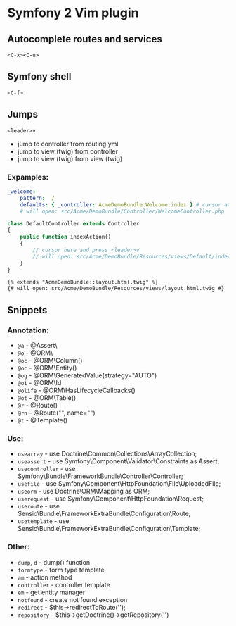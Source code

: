 # Symfony 2 Vim plugin

## Autocomplete routes and services

`<C-x><C-u>`

## Symfony shell

`<C-f>`

## Jumps

`<leader>v`

 * jump to controller from routing.yml
 * jump to view (twig) from controller
 * jump to view (twig) from view (twig)

### Expamples:

```yaml
_welcome:
    pattern:  /
    defaults: { _controller: AcmeDemoBundle:Welcome:index } # cursor at this line
    # will open: src/Acme/DemoBundle/Controller/WelcomeController.php

```

```php
class DefaultController extends Controller
{
    public function indexAction()
    {
        // cursor here and press <leader>v
        // will open: src/Acme/DemoBundle/Resources/views/Default/index.html.twig
    }
}
```

```jinja
{% extends "AcmeDemoBundle::layout.html.twig" %}
{# will open: src/Acme/DemoBundle/Resources/views/layout.html.twig #}
```

## Snippets

### Annotation:

 * `@a` - @Assert\
 * `@o` - @ORM\
 * `@oc` - @ORM\Column()
 * `@oc` - @ORM\Entity()
 * `@og` - @ORM\GeneratedValue(strategy="AUTO")
 * `@oi` - @ORM\Id
 * `@olife` - @ORM\HasLifecycleCallbacks()
 * `@ot` - @ORM\Table()
 * `@r` - @Route()
 * `@rn` - @Route("", name="")
 * `@t` - @Template()

### Use:

 * `usearray` - use Doctrine\Common\Collections\ArrayCollection;
 * `useassert` - use Symfony\Component\Validator\Constraints as Assert;
 * `usecontroller` - use Symfony\Bundle\FrameworkBundle\Controller\Controller;
 * `usefile` - use Symfony\Component\HttpFoundation\File\UploadedFile;
 * `useorm` - use Doctrine\ORM\Mapping as ORM;
 * `userequest` - use Symfony\Component\HttpFoundation\Request;
 * `useroute` - use Sensio\Bundle\FrameworkExtraBundle\Configuration\Route;
 * `usetemplate` - use Sensio\Bundle\FrameworkExtraBundle\Configuration\Template;

### Other:

 * `dump`, `d` - dump() function
 * `formtype` - form type template
 * `am` - action method
 * `controller` - controller template
 * `em` - get entity manager
 * `notfound` - create not found exception
 * `redirect` - $this->redirectToRoute('');
 * `repository` - $this->getDoctrine()->getRepository('')
